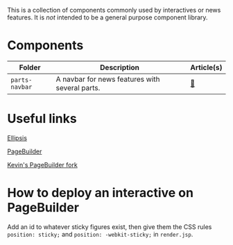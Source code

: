 This is a collection of components commonly used by interactives or news features. It is _not_ intended to be a general purpose component library.

# Components

| Folder | Description | Article(s) |
|--------|-------------|------------|
| `parts-navbar` | A navbar for news features with several parts. | [🔗](https://www.columbiaspectator.com/news-features/2019/04/11/up-against-the-invincible-a-professor-was-convicted-of-sexual-misconduct-why-is-he-still-on-campus-2/) | 

# Useful links

[Ellipsis](https://spectator.arcpublishing.com/ellipsis)

[PageBuilder](https://spectator.arcpublishing.com/pb/admin/app/browse/pages.html)

[Kevin's PageBuilder fork](https://github.com/kevinl94303/Spectator-PageBuilder-Features)

# How to deploy an interactive on PageBuilder

Add an id to whatever sticky figures exist, then give them the CSS rules `position: sticky;` and `position: -webkit-sticky;` in `render.jsp`.
